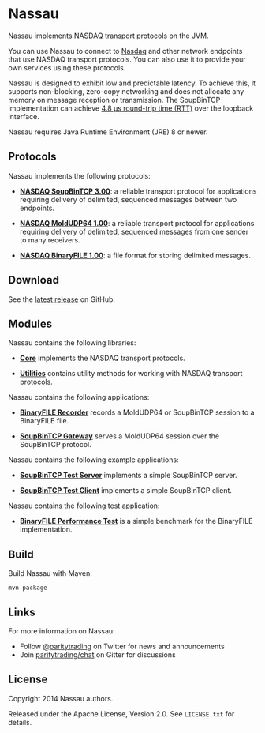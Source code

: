 # Nassau

Nassau implements NASDAQ transport protocols on the JVM.

You can use Nassau to connect to [Nasdaq][] and other network endpoints that
use NASDAQ transport protocols. You can also use it to provide your own
services using these protocols.

  [Nasdaq]: http://nasdaq.com

Nassau is designed to exhibit low and predictable latency. To achieve this, it
supports non-blocking, zero-copy networking and does not allocate any memory
on message reception or transmission. The SoupBinTCP implementation can
achieve [4.8 µs round-trip time (RTT)](examples/soupbintcp-client) over the
loopback interface.

Nassau requires Java Runtime Environment (JRE) 8 or newer.

## Protocols

Nassau implements the following protocols:

- [**NASDAQ SoupBinTCP 3.00**][soupbintcp]: a reliable transport protocol for
  applications requiring delivery of delimited, sequenced messages between two
  endpoints.

- [**NASDAQ MoldUDP64 1.00**][moldudp64]: a reliable transport protocol for
  applications requiring delivery of delimited, sequenced messages from one
  sender to many receivers.

- [**NASDAQ BinaryFILE 1.00**][binaryfile]: a file format for storing
  delimited messages.

  [soupbintcp]: http://www.nasdaqtrader.com/content/technicalsupport/specifications/dataproducts/soupbintcp.pdf
  [moldudp64]: http://www.nasdaqtrader.com/content/technicalsupport/specifications/dataproducts/moldudp64.pdf
  [binaryfile]: http://www.nasdaqtrader.com/content/technicalsupport/specifications/dataproducts/binaryfile.pdf

## Download

See the [latest release][] on GitHub.

  [latest release]: https://github.com/paritytrading/nassau/releases/latest


## Modules

Nassau contains the following libraries:

- [**Core**](libraries/core) implements the NASDAQ transport protocols.

- [**Utilities**](libraries/util) contains utility methods for working with
  NASDAQ transport protocols.

Nassau contains the following applications:

- [**BinaryFILE Recorder**](applications/binaryfile-recorder) records a
  MoldUDP64 or SoupBinTCP session to a BinaryFILE file.

- [**SoupBinTCP Gateway**](applications/soupbintcp-gateway) serves a MoldUDP64
  session over the SoupBinTCP protocol.

Nassau contains the following example applications:

- [**SoupBinTCP Test Server**](examples/soupbintcp-server) implements a simple
  SoupBinTCP server.

- [**SoupBinTCP Test Client**](examples/soupbintcp-client) implements a simple
  SoupBinTCP client.

Nassau contains the following test application:

- [**BinaryFILE Performance Test**](tests/binaryfile-perf-test) is a simple
  benchmark for the BinaryFILE implementation.


## Build

Build Nassau with Maven:

```
mvn package
```

## Links

For more information on Nassau:

- Follow [@paritytrading](https://twitter.com/paritytrading) on Twitter for
  news and announcements
- Join [paritytrading/chat](https://gitter.im/paritytrading/chat) on Gitter
  for discussions

## License

Copyright 2014 Nassau authors.

Released under the Apache License, Version 2.0. See `LICENSE.txt` for details.
